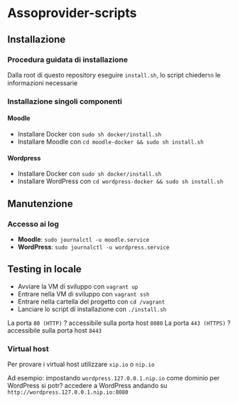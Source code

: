 # Assoprovider-scripts

## Installazione

### Procedura guidata di installazione

Dalla root di questo repository eseguire `install.sh`, lo script chiederรก le informazioni necessarie

### Installazione singoli componenti

#### Moodle

- Installare Docker con `sudo sh docker/install.sh`
- Installare Moodle con `cd moodle-docker && sudo sh install.sh`

#### Wordpress

- Installare Docker con `sudo sh docker/install.sh`
- Installare WordPress con `cd wordpress-docker && sudo sh install.sh`

## Manutenzione

### Accesso ai log

- __Moodle__: `sudo journalctl -u moodle.service`
- __WordPress__: `sudo journalctl -u wordpress.service`

## Testing in locale

- Avviare la VM di sviluppo con `vagrant up`
- Entrare nella VM di sviluppo con `vagrant ssh`
- Entrare nella cartella del progetto con `cd /vagrant`
- Lanciare lo script di installazione con `./install.sh`

La porta `80 (HTTP)` ? accessibile sulla porta host `8080`
La porta `443 (HTTPS)` ? accessibile sulla porta host `8443`

### Virtual host

Per provare i virtual host utilizzare `xip.io` o `nip.io`

Ad esempio: impostando `wordpress.127.0.0.1.nip.io` come dominio per WordPress si potr? accedere a WordPress andando su `http://wordpress.127.0.0.1.nip.io:8080`
